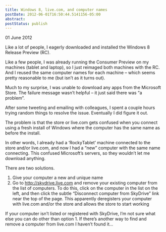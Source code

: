 ```yaml
---
title: Windows 8, live.com, and computer names
postDate: 2012-06-01T16:50:44.5141156-05:00
abstract: 
postStatus: publish
---
```

01 June 2012

Like a lot of people, I eagerly downloaded and installed the Windows 8 Release Preview (RC).

Like a few people, I was already running the Consumer Preview on my machines (tablet and laptop), so I just reimaged both machines with the RC. And I reused the same computer names for each machine – which seems pretty reasonable to me (but isn’t as it turns out).

Much to my surprise, I was unable to download any apps from the Microsoft Store. The failure message wasn’t helpful – it just said there was “a problem”.

After some tweeting and emailing with colleagues, I spent a couple hours trying random things to resolve the issue. Eventually I did figure it out.

The problem is that the store or live.com gets confused when you connect using a fresh install of Windows where the computer has the same name as before the install.

In other words, I already had a ‘RockyTablet’ machine connected to the store and/or live.com, and now I had a “new” computer with the same name connecting. This confused Microsoft’s servers, so they wouldn’t let me download anything.

There are two solutions.

1. Give your computer a new and unique name
2. Go to http://skydrive.live.com and remove your existing computer from the list of computers. To do this, click on the computer in the list on the left, and then click the subtle “Disconnect computer from SkyDrive” link near the top of the page. This apparently deregisters your computer with live.com and/or the store and allows the store to start working


If your computer isn’t listed or registered with SkyDrive, I’m not sure what else you can do other than option 1. If there’s another way to find and remove a computer from live.com I haven’t found it…
